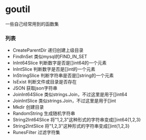 # goutil 

一些自己经常用到的函数集

### 列表

- CreateParentDir 递归创建上级目录
- FindInSet 类似mysql的FIND_IN_SET
- InInt64Slice 判断数字是否是[]int64的一个元素
- InIntSlice 判断数字是否是[]int的一个元素
- InStringSlice 判断字符串是否是[]string的一个元素
- IsExist 判断文件或目录是否存在
- JSON 获取json字符串
- JoinInt64Slice 类似strings.Join，不过这里是用于[]int64
- JoinIntSlice 类似strings.Join，不过这里是用于[]int
- Mkdir 创建目录
- RandomString 生成随机字符串
- String2Int64Slice 将"1,2,3"这种形式的字符串变成[]int64{1,2,3}
- String2IntSlice 将"1,2,3"这种形式的字符串变成[]int{1,2,3}
- RunesFilter 过滤字符集
